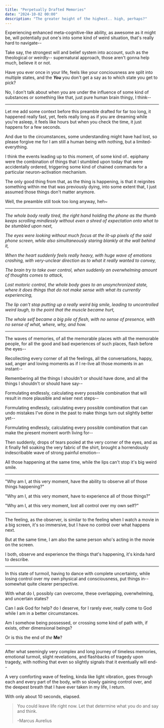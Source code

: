 ```yaml
---
title: "Perpetually Drafted Memories"
date: "2024-10-02 00:00"
description: "The greater height of the highest.. high, perhaps?"
---
```


Experiencing enhanced meta-cognitive-like ability, as awesome as it might be, will potentially put one's into some kind of weird situation, that's really hard to navigate--

Take say, the strongest will and belief system into account, such as the theological or weirdly-- supernatural approach, those aren't gonna help much, believe it or not.

Have you ever once in your life, feels like your conciousness are split into multiple states, and the **_You_** you don't get a say as to which state you get to pick?

No, I don't talk about when you are under the influence of some kind of substances or something like that, just pure human brain thingy, I think--


---

Let me add some context before this preamble drafted for far too long, it happened really fast, yet, feels really long as if you are dreaming while you're asleep, it feels like hours but when you check the time, it just happens for a few seconds.

And due to the circumstances, some understanding might have had lost, so please forgive me for I am still a human being with nothing, but a limited-everything.

I think the events leading up to this moment, of some kind of.. epiphany were the combination of things that I stumbled upon today that were accidentally ordered, triggering some kind of chained commands for a particular neuron-activation mechanism.

The only good thing from that, as the thing is happening, is that it reignites something within me that was previously dying, into some extent that, I just assumed those things don't matter anymore.

Well, the preamble still took too long anyway, heh~

---

_The whole body really tired, the right hand holding the phone as the thumb keeps scrolling mindlessly without even a shred of expectation onto what to be stumbled upon next,_

_The eyes were looking without much focus at the lit-up pixels of the said phone screen, while also simultaneously staring blankly at the wall behind it,_

_When the heart suddenly feels really heavy, with huge wave of emotions crashing, with very-unclear direction as to what it really wanted to convey,_

_The brain try to take over control, when suddenly an overwhelming amount of thoughts comes to attack,_

_Lost motoric control, the whole body goes to an unsynchronized state, where it does things that do not make sense with what its currently experiencing,_

_The lip can't stop putting up a really weird big smile, leading to uncontrolled weird laugh, to the point that the muscle became hurt,_

_The whole self became a big pile of flesh, with no sense of presence, with no sense of what, where, why, and how._

---

The waves of memories, of all the memorable places with all the memorable people, for all the good and bad experiences of such places, flash before the eyes--

Recollecting every corner of all the feelings, all the conversations, happy, sad, anger and loving moments as if I re-live all those moments in an instant--

Remembering all the things I shouldn't or should have done, and all the things I shouldn't or should have say--

Formulating endlessly, calculating every possible combination that will result in more plausible and wiser next steps--

Formulating endlessly, calculating every possible combination that can undo mistakes I've done in the past to make things turn out slightly better yet--

Formulating endlessly, calculating every possible combination that can make the present moment worth living for--

Then suddenly, drops of tears pooled at the very corner of the eyes, and as it finally fell soaking the very fabric of the shirt, brought a horrendously indescribable wave of strong painful emotion--

All those happening at the same time, while the lips can't stop it's big weird smile.

---

"Why am I, at this very moment, have the ability to observe all of those things happening?"

"Why am I, at this very moment, have to experience all of those things?"

"Why am I, at this very moment, lost all control over my own self?"

---

The feeling, as the observer, is similar to the feeling when I watch a movie in a big screen, it's so immersive, but I have no control over what happens next.

But at the same time, I am also the same person who's acting in the movie on the screen.

I both, observe and experience the things that's happening, it's kinda hard to describe.

---

In this state of turmoil, having to dance with complete uncertainty, while losing control over my own physical and consciousness, put things in-- somewhat quite clearer perspective.

With what do I, possibly can overcome, these overlapping, overwhelming, and uncertain states?

Can I ask God for help? do I deserve, for I rarely ever, really come to God while I am in a better circumstances.

Am I somehow being possessed, or crossing some kind of path with, if exists, other dimensional beings?


Or is this the end of _the_ **Me**?

---

After what seemingly very complex and long journey of timeless memories, emotional turmoil, slight revelations, and flashbacks of tragedy upon tragedy, with nothing that even so slightly signals that it eventually will end--

A very comforting wave of feeling, kinda like light vibration, goes through each and every part of the body, with so slowly gaining control over, and the deepest breath that I have ever taken in my life, I return.

With only about 10 seconds, elapsed.


> You could leave life right now. Let that determine what you do and say and think.
>
> -Marcus Aurelius


